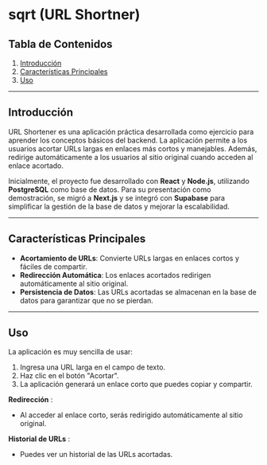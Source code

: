 # **sqrt (URL Shortner)**

## **Tabla de Contenidos**
1. [Introducción](#introducción)
2. [Características Principales](#características-principales)
4. [Uso](#uso)

---

## **Introducción**

URL Shortener es una aplicación práctica desarrollada como ejercicio para aprender los conceptos básicos del backend. La aplicación permite a los usuarios acortar URLs largas en enlaces más cortos y manejables. Además, redirige automáticamente a los usuarios al sitio original cuando acceden al enlace acortado.

Inicialmente, el proyecto fue desarrollado con **React** y **Node.js**, utilizando **PostgreSQL** como base de datos. Para su presentación como demostración, se migró a **Next.js** y se integró con **Supabase** para simplificar la gestión de la base de datos y mejorar la escalabilidad.

---

## **Características Principales**
- **Acortamiento de URLs**: Convierte URLs largas en enlaces cortos y fáciles de compartir.
- **Redirección Automática**: Los enlaces acortados redirigen automáticamente al sitio original.
- **Persistencia de Datos**: Las URLs acortadas se almacenan en la base de datos para garantizar que no se pierdan.
  

---
## **Uso**
La aplicación es muy sencilla de usar:

1. Ingresa una URL larga en el campo de texto.
2. Haz clic en el botón "Acortar".
3. La aplicación generará un enlace corto que puedes copiar y compartir.
   
**Redirección** :

- Al acceder al enlace corto, serás redirigido automáticamente al sitio original.

**Historial de URLs** :

- Puedes ver un historial de las URLs acortadas.
